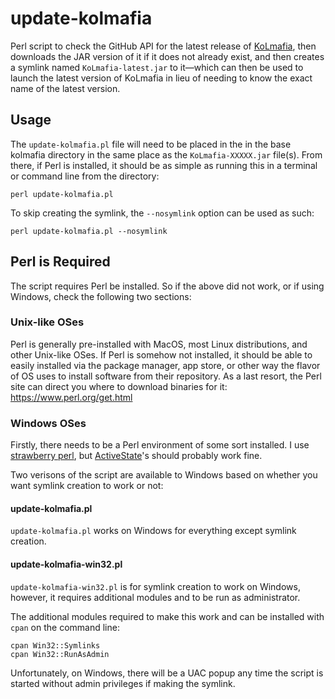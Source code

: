 # update-kolmafia

Perl script to check the GitHub API for the latest release of [KoLmafia](https://github.com/kolmafia/kolmafia), then downloads the JAR version of it if it does not already exist, and then creates a symlink named `KoLmafia-latest.jar` to it&mdash;which can then be used to launch the latest version of KoLmafia in lieu of needing to know the exact name of the latest version.

## Usage

The `update-kolmafia.pl` file will need to be placed in the in the base kolmafia directory in the same place as the `KoLmafia-XXXXX.jar` file(s). From there, if Perl is installed, it should be as simple as running this in a terminal or command line from the directory:

`perl update-kolmafia.pl`

To skip creating the symlink, the `--nosymlink` option can be used as such:

`perl update-kolmafia.pl --nosymlink`

## Perl is Required

The script requires Perl be installed. So if the above did not work, or if using Windows, check the following two sections:

### Unix-like OSes

Perl is generally pre-installed with MacOS, most Linux distributions, and other Unix-like OSes. If Perl is somehow not installed, it should be able to easily installed via the package manager, app store, or other way the flavor of OS uses to install software from their repository. As a last resort, the Perl site can direct you where to download binaries for it: https://www.perl.org/get.html

### Windows OSes

Firstly, there needs to be a Perl environment of some sort installed. I use [strawberry perl](https://strawberryperl.com), but [ActiveState](https://www.activestate.com/products/perl/)'s should probably work fine.

Two verisons of the script are available to Windows based on whether you want symlink creation to work or not:

#### update-kolmafia.pl

`update-kolmafia.pl` works on Windows for everything except symlink creation.

#### update-kolmafia-win32.pl

`update-kolmafia-win32.pl` is for symlink creation to work on Windows, however, it requires additional modules and to be run as administrator.

The additional modules required to make this work and can be installed with `cpan` on the command line:

```
cpan Win32::Symlinks
cpan Win32::RunAsAdmin
```

Unfortunately, on Windows, there will be a UAC popup any time the script is started without admin privileges if making the symlink.


